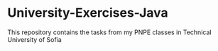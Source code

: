 # University-Exercises-Java
This repository contains the tasks from my PNPE classes in Technical University of Sofia
